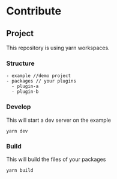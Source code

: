 # Contribute

## Project
This repository is using yarn workspaces.

### Structure
```
- example //demo project
- packages // your plugins
  - plugin-a
  - plugin-b
```

### Develop
This will start a dev server on the example
```
yarn dev
```

### Build
This will build the files of your packages
```
yarn build
```